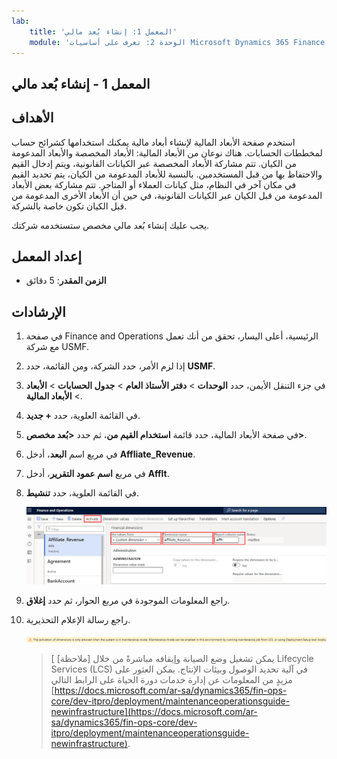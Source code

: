 ```yaml
---
lab:
    title: 'المعمل 1: إنشاء بُعد مالي'
    module: 'الوحدة 2: تعرف على أساسيات Microsoft Dynamics 365 Finance'
---
```


## المعمل 1 - إنشاء بُعد مالي

## الأهداف

استخدم صفحة الأبعاد المالية لإنشاء أبعاد مالية يمكنك استخدامها كشرائح حساب لمخططات الحسابات. هناك نوعان من الأبعاد المالية: الأبعاد المخصصة والأبعاد المدعومة من الكيان. تتم مشاركة الأبعاد المخصصة عبر الكيانات القانونية، ويتم إدخال القيم والاحتفاظ بها من قبل المستخدمين. بالنسبة للأبعاد المدعومة من الكيان، يتم تحديد القيم في مكان آخر في النظام، مثل كيانات العملاء أو المتاجر. تتم مشاركة بعض الأبعاد المدعومة من قبل الكيان عبر الكيانات القانونية، في حين أن الأبعاد الأخرى المدعومة من قبل الكيان تكون خاصة بالشركة.

يجب عليك إنشاء بُعد مالي مخصص ستستخدمه شركتك.

## إعداد المعمل

   - **الزمن المقدر**: 5 دقائق

## الإرشادات

1. في صفحة Finance and Operations الرئيسية، أعلى اليسار، تحقق من أنك تعمل مع شركة USMF.

1. إذا لزم الأمر، حدد الشركة، ومن القائمة، حدد **USMF**.

1. في جزء التنقل الأيمن، حدد **الوحدات**  >  **دفتر الأستاذ العام**  >  **جدول الحسابات**  >  **الأبعاد**  >  **الأبعاد المالية**.

1. في القائمة العلوية، حدد **+ جديد**.

1. في صفحة الأبعاد المالية، حدد قائمة **استخدام القيم من**، ثم حدد **<بُعد مخصص>**.

1. في مربع اسم **البعد**، أدخل **Affliate_Revenue**.

1. في مربع **اسم عمود التقرير**، أدخل **Afflt**.

1. في القائمة العلوية، حدد **تنشيط**.

    ![لقطة شاشة تعرض البُعد المالي المخصص الجديد مع تمييز استخدام القيم من، واسم البُعد، واسم عمود التقرير، وقائمة تنشيط](./media/lp2-m3-new-financial-dimension.png)

1. راجع المعلومات الموجودة في مربع الحوار، ثم حدد **إغلاق**.

1. راجع رسالة الإعلام التحذيرية.

    ![لقطة شاشة تعرض رسالة إعلام تحذيرية تشير إلى متطلبات وضع الصيانة لتنشيط بُعد جديد.](./media/lp2-m3-activation-warning-banner.png)

    >[ [ملاحظة] يمكن تشغيل وضع الصيانة وإيقافه مباشرةً من خلال Lifecycle Services (LCS) في آلية تحديد الوصول وبيئات الإنتاج. يمكن العثور على مزيدٍ من المعلومات عن إدارة خدمات دورة الحياة على الرابط التالي [https://docs.microsoft.com/ar-sa/dynamics365/fin-ops-core/dev-itpro/deployment/maintenanceoperationsguide-newinfrastructure](https://docs.microsoft.com/ar-sa/dynamics365/fin-ops-core/dev-itpro/deployment/maintenanceoperationsguide-newinfrastructure).
